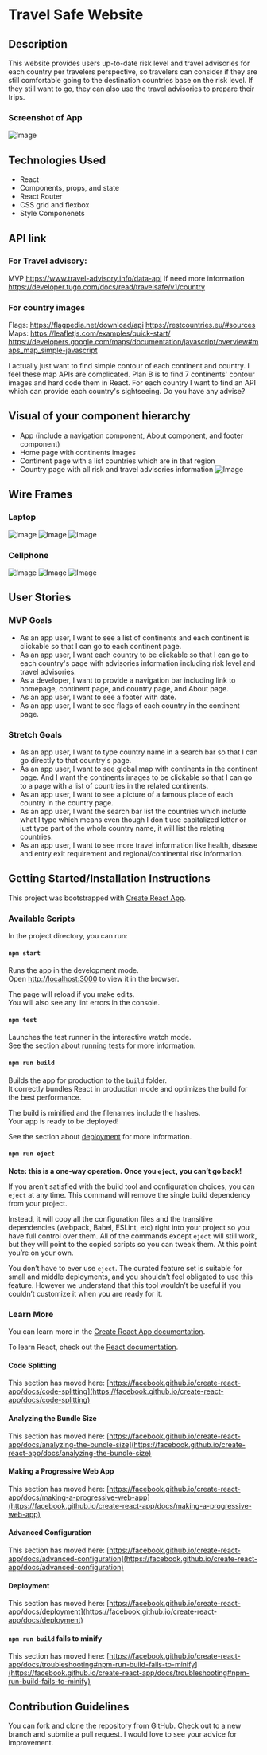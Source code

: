 # Travel Safe Website

## Description

This website provides users up-to-date risk level and travel advisories for each country per travelers perspective, so travelers can consider if they are still comfortable going to the destination countries base on the risk level. If they still want to go, they can also use the travel advisories to prepare their trips.

### Screenshot of App

![Image](./public/images/appscreenshot.png)

## Technologies Used

- React
- Components, props, and state
- React Router
- CSS grid and flexbox
- Style Componenets

## API link

### For Travel advisory:

MVP
https://www.travel-advisory.info/data-api
If need more information
https://developer.tugo.com/docs/read/travelsafe/v1/country

### For country images

Flags:
https://flagpedia.net/download/api
https://restcountries.eu/#sources
Maps:
https://leafletjs.com/examples/quick-start/
https://developers.google.com/maps/documentation/javascript/overview#maps_map_simple-javascript

I actually just want to find simple contour of each continent and country. I feel these map APIs are complicated.
Plan B is to find 7 continents' contour images and hard code them in React. For each country I want to find an API which can provide each country's sightseeing.
Do you have any advise?

## Visual of your component hierarchy

- App (include a navigation component, About component, and footer component)
- Home page with continents images
- Continent page with a list countries which are in that region
- Country page with all risk and travel advisories information
  ![Image](./public/images/componentimage.png)

## Wire Frames

### Laptop

![Image](./public/images/MacBookPro-1.png)
![Image](./public/images/MacBookPro-2.png)
![Image](./public/images/MacBookPro-3.png)

### Cellphone

![Image](./public/images/X-1.png)
![Image](./public/images/X-2.png)
![Image](./public/images/X-3.png)

## User Stories

### MVP Goals

- As an app user, I want to see a list of continents and each continent is clickable so that I can go to each continent page.
- As an app user, I want each country to be clickable so that I can go to each country's page with advisories information including risk level and travel advisories.
- As a developer, I want to provide a navigation bar including link to homepage, continent page, and country page, and About page.
- As an app user, I want to see a footer with date.
- As an app user, I want to see flags of each country in the continent page.

### Stretch Goals

- As an app user, I want to type country name in a search bar so that I can go directly to that country's page.
- As an app user, I want to see global map with continents in the continent page. And I want the continents images to be clickable so that I can go to a page with a list of countries in the related continents.
- As an app user, I want to see a picture of a famous place of each country in the country page.
- As an app user, I want the search bar list the countries which include what I type which means even though I don't use capitalized letter or just type part of the whole country name, it will list the relating countries.
- As an app user, I want to see more travel information like health, disease and entry exit requirement and regional/continental risk information.

## Getting Started/Installation Instructions

This project was bootstrapped with [Create React App](https://github.com/facebook/create-react-app).

### Available Scripts

In the project directory, you can run:

#### `npm start`

Runs the app in the development mode.\
Open [http://localhost:3000](http://localhost:3000) to view it in the browser.

The page will reload if you make edits.\
You will also see any lint errors in the console.

#### `npm test`

Launches the test runner in the interactive watch mode.\
See the section about [running tests](https://facebook.github.io/create-react-app/docs/running-tests) for more information.

#### `npm run build`

Builds the app for production to the `build` folder.\
It correctly bundles React in production mode and optimizes the build for the best performance.

The build is minified and the filenames include the hashes.\
Your app is ready to be deployed!

See the section about [deployment](https://facebook.github.io/create-react-app/docs/deployment) for more information.

#### `npm run eject`

**Note: this is a one-way operation. Once you `eject`, you can’t go back!**

If you aren’t satisfied with the build tool and configuration choices, you can `eject` at any time. This command will remove the single build dependency from your project.

Instead, it will copy all the configuration files and the transitive dependencies (webpack, Babel, ESLint, etc) right into your project so you have full control over them. All of the commands except `eject` will still work, but they will point to the copied scripts so you can tweak them. At this point you’re on your own.

You don’t have to ever use `eject`. The curated feature set is suitable for small and middle deployments, and you shouldn’t feel obligated to use this feature. However we understand that this tool wouldn’t be useful if you couldn’t customize it when you are ready for it.

### Learn More

You can learn more in the [Create React App documentation](https://facebook.github.io/create-react-app/docs/getting-started).

To learn React, check out the [React documentation](https://reactjs.org/).

#### Code Splitting

This section has moved here: [https://facebook.github.io/create-react-app/docs/code-splitting](https://facebook.github.io/create-react-app/docs/code-splitting)

#### Analyzing the Bundle Size

This section has moved here: [https://facebook.github.io/create-react-app/docs/analyzing-the-bundle-size](https://facebook.github.io/create-react-app/docs/analyzing-the-bundle-size)

#### Making a Progressive Web App

This section has moved here: [https://facebook.github.io/create-react-app/docs/making-a-progressive-web-app](https://facebook.github.io/create-react-app/docs/making-a-progressive-web-app)

#### Advanced Configuration

This section has moved here: [https://facebook.github.io/create-react-app/docs/advanced-configuration](https://facebook.github.io/create-react-app/docs/advanced-configuration)

#### Deployment

This section has moved here: [https://facebook.github.io/create-react-app/docs/deployment](https://facebook.github.io/create-react-app/docs/deployment)

#### `npm run build` fails to minify

This section has moved here: [https://facebook.github.io/create-react-app/docs/troubleshooting#npm-run-build-fails-to-minify](https://facebook.github.io/create-react-app/docs/troubleshooting#npm-run-build-fails-to-minify)

## Contribution Guidelines

You can fork and clone the repository from GitHub. Check out to a new branch and submite a pull request. I would love to see your advice for improvement.
